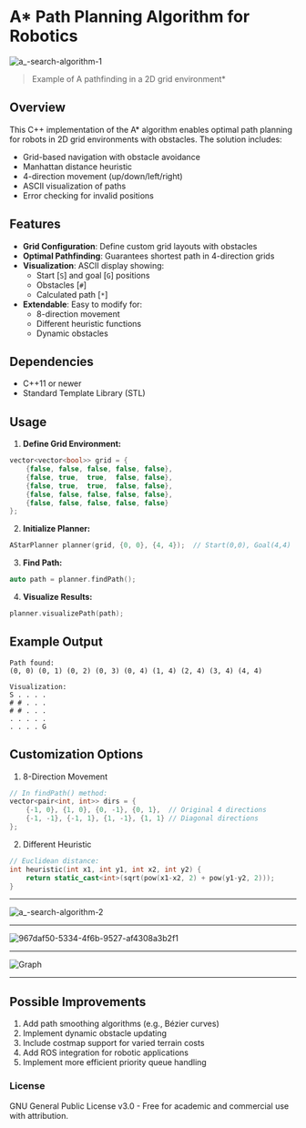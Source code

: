 # A* Path Planning Algorithm for Robotics

![a_-search-algorithm-1](https://github.com/user-attachments/assets/6f9e30d7-1dac-47d7-867a-090eb9791c93)
> Example of A pathfinding in a 2D grid environment*

## Overview
This C++ implementation of the A* algorithm enables optimal path planning for robots in 2D grid environments with obstacles. The solution includes:

- Grid-based navigation with obstacle avoidance
- Manhattan distance heuristic
- 4-direction movement (up/down/left/right)
- ASCII visualization of paths
- Error checking for invalid positions

## Features

- **Grid Configuration**: Define custom grid layouts with obstacles
- **Optimal Pathfinding**: Guarantees shortest path in 4-direction grids
- **Visualization**: ASCII display showing:
  - Start [`S`] and goal [`G`] positions
  - Obstacles [`#`]
  - Calculated path [`*`]
- **Extendable**: Easy to modify for:
  - 8-direction movement
  - Different heuristic functions
  - Dynamic obstacles
## Dependencies
- C++11 or newer
- Standard Template Library (STL)

## Usage

1. **Define Grid Environment:**
```cpp
vector<vector<bool>> grid = {
    {false, false, false, false, false},
    {false, true,  true,  false, false},
    {false, true,  true,  false, false},
    {false, false, false, false, false},
    {false, false, false, false, false}
};
```

2. **Initialize Planner:**
```cpp
AStarPlanner planner(grid, {0, 0}, {4, 4});  // Start(0,0), Goal(4,4)
```

3. **Find Path:**
```cpp
auto path = planner.findPath();
```

4. **Visualize Results:**
```cpp
planner.visualizePath(path);
```

## Example Output
```
Path found:
(0, 0) (0, 1) (0, 2) (0, 3) (0, 4) (1, 4) (2, 4) (3, 4) (4, 4) 

Visualization:
S . . . . 
# # . . . 
# # . . . 
. . . . . 
. . . . G 
```

## Customization Options

1. 8-Direction Movement
```cpp
// In findPath() method:
vector<pair<int, int>> dirs = {
    {-1, 0}, {1, 0}, {0, -1}, {0, 1},  // Original 4 directions
    {-1, -1}, {-1, 1}, {1, -1}, {1, 1} // Diagonal directions
};
```

2. Different Heuristic
```cpp
// Euclidean distance:
int heuristic(int x1, int y1, int x2, int y2) {
    return static_cast<int>(sqrt(pow(x1-x2, 2) + pow(y1-y2, 2)));
}
```

---
![a_-search-algorithm-2](https://github.com/user-attachments/assets/67f19771-85a3-4cf9-9f9c-355df105d2bd)

---
![967daf50-5334-4f6b-9527-af4308a3b2f1](https://github.com/user-attachments/assets/0eead2bc-a250-4a05-a145-75162b77aaa8)

---
![Graph](https://github.com/user-attachments/assets/9cc94eca-49c7-4e50-9e1a-b01a82d3e787)

---

## Possible Improvements

1. Add path smoothing algorithms (e.g., Bézier curves)
2. Implement dynamic obstacle updating
3. Include costmap support for varied terrain costs
4. Add ROS integration for robotic applications
5. Implement more efficient priority queue handling

### License
GNU General Public License v3.0 - Free for academic and commercial use with attribution.
